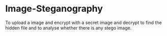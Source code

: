 # Image-Steganography
To upload a image and encrypt with a secret image and decrypt to find the hidden file and to analyse whether there is any stego image.
